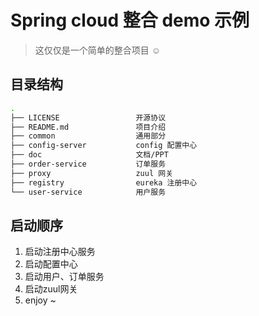 # Spring cloud 整合 demo 示例

> 这仅仅是一个简单的整合项目 ☺

## 目录结构

```bash
.
├── LICENSE                 开源协议
├── README.md               项目介绍
├── common                  通用部分
├── config-server           config 配置中心
├── doc                     文档/PPT
├── order-service           订单服务
├── proxy                   zuul 网关
├── registry                eureka 注册中心
└── user-service            用户服务
```

## 启动顺序

1. 启动注册中心服务
2. 启动配置中心
3. 启动用户、订单服务
4. 启动zuul网关
5. enjoy ~